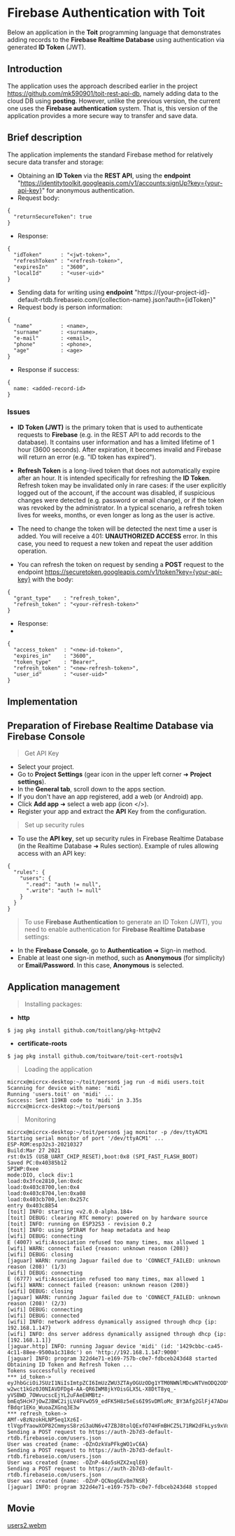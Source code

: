# Firebase Authentication with Toit

Below an application in the __Toit__ programming language that demonstrates adding records to the __Firebase Realtime Database__ using authentication via generated __ID Token__ (JWT).

## Introduction

The application uses the approach described earlier in the project https://github.com/mk590901/toit-rest-api-db, namely adding data to the cloud DB using __posting__. However, unlike the previous version, the current one uses the __Firebase authentication__ system. That is, this version of the application provides a more secure way to transfer and save data.

## Brief description

The application implements the standard Firebase method for relatively secure data transfer and storage:

* Obtaining an __ID Token__ via the __REST API__, using the __endpoint__ "https://identitytoolkit.googleapis.com/v1/accounts:signUp?key={your-api-key}" for anonymous authentication.
* Request body:
```
{
  "returnSecureToken": true
}
```
* Response:
```
{
  "idToken"      : "<jwt-token>",
  "refreshToken" : "<refresh-token>",
  "expiresIn"    : "3600",
  "localId"      : "<user-uid>"
}
```
* Sending data for writing using __endpoint__ "https://{your-project-id}-default-rtdb.firebaseio.com/{collection-name}.json?auth={idToken}"
* Request body is person information:
```
{
  "name"         : <name>,
  "surname"      : <surname>,
  "e-mail"       : <email>,
  "phone"        : <phone>,
  "age"          : <age>
}
```
* Response if success:
```
{
  name: <added-record-id>
}
```

### Issues

* __ID Token (JWT)__ is the primary token that is used to authenticate requests to __Firebase__ (e.g. in the REST API to add records to the database). It contains user information and has a limited lifetime of 1 hour (3600 seconds). After expiration, it becomes invalid and Firebase will return an error (e.g. "ID token has expired").

* __Refresh Token__ is a long-lived token that does not automatically expire after an hour. It is intended specifically for refreshing the __ID Token__. Refresh token may be invalidated only in rare cases: if the user explicitly logged out of the account, if the account was disabled, if suspicious changes were detected (e.g. password or email change), or if the token was revoked by the administrator. In a typical scenario, a refresh token lives for weeks, months, or even longer as long as the user is active.

* The need to change the token will be detected the next time a user is added. You will receive a 401: __UNAUTHORIZED ACCESS__ error. In this case, you need to request a new token and repeat the user addition operation.

* You can refresh the token on request by sending a __POST__ request to the endpoint https://securetoken.googleapis.com/v1/token?key={your-api-key} with the body:
```
{
  "grant_type"    : "refresh_token",
  "refresh_token" : "<your-refresh-token>"
}
```

* Response:
* 
```
{
  "access_token"  : "<new-id-token>",
  "expires_in"    : "3600",
  "token_type"    : "Bearer",
  "refresh_token" : "<new-refresh-token>",
  "user_id"       : "<user-uid>"
}
```

## Implementation



## Preparation of Firebase Realtime Database via Firebase Console

> Get API Key

* Select your project.
* Go to __Project Settings__ (gear icon in the upper left corner ➜ __Project settings__).
* In the __General tab__, scroll down to the apps section.
* If you don't have an app registered, add a web (or Android) app.
* Click __Add app__ ➜ select a web app (icon </>).
* Register your app and extract the __API__ Key from the configuration.

> Set up security rules

* To use the __API key__, set up security rules in Firebase Realtime Database (in the Realtime Database ➜ Rules section). Example of rules allowing access with an API key:
```
{
  "rules": {
    "users": {
      ".read": "auth != null",
      ".write": "auth != null"
    }
  }
}
```
> To use __Firebase Authentication__ to generate an ID Token (JWT), you need to enable authentication for __Firebase Realtime Database__ settings:
* In the __Firebase Console__, go to __Authentication__ ➜ Sign-in method.
* Enable at least one sign-in method, such as __Anonymous__ (for simplicity) or __Email/Password__. In this case, __Anonymous__ is selected.

## Application management

> Installing packages:

* __http__
```
$ jag pkg install github.com/toitlang/pkg-http@v2
```
* __certificate-roots__
```
$ jag pkg install github.com/toitware/toit-cert-roots@v1
```

> Loading the application

```
micrcx@micrcx-desktop:~/toit/person$ jag run -d midi users.toit
Scanning for device with name: 'midi'
Running 'users.toit' on 'midi' ...
Success: Sent 119KB code to 'midi' in 3.35s
micrcx@micrcx-desktop:~/toit/person$ 
```

> Monitoring
```
micrcx@micrcx-desktop:~/toit/person$ jag monitor -p /dev/ttyACM1
Starting serial monitor of port '/dev/ttyACM1' ...
ESP-ROM:esp32s3-20210327
Build:Mar 27 2021
rst:0x15 (USB_UART_CHIP_RESET),boot:0x8 (SPI_FAST_FLASH_BOOT)
Saved PC:0x40385b12
SPIWP:0xee
mode:DIO, clock div:1
load:0x3fce2810,len:0xdc
load:0x403c8700,len:0x4
load:0x403c8704,len:0xa08
load:0x403cb700,len:0x257c
entry 0x403c8854
[toit] INFO: starting <v2.0.0-alpha.184>
[toit] DEBUG: clearing RTC memory: powered on by hardware source
[toit] INFO: running on ESP32S3 - revision 0.2
[toit] INFO: using SPIRAM for heap metadata and heap
[wifi] DEBUG: connecting
E (4007) wifi:Association refused too many times, max allowed 1
[wifi] WARN: connect failed {reason: unknown reason (208)}
[wifi] DEBUG: closing
[jaguar] WARN: running Jaguar failed due to 'CONNECT_FAILED: unknown reason (208)' (1/3)
[wifi] DEBUG: connecting
E (6777) wifi:Association refused too many times, max allowed 1
[wifi] WARN: connect failed {reason: unknown reason (208)}
[wifi] DEBUG: closing
[jaguar] WARN: running Jaguar failed due to 'CONNECT_FAILED: unknown reason (208)' (2/3)
[wifi] DEBUG: connecting
[wifi] DEBUG: connected
[wifi] INFO: network address dynamically assigned through dhcp {ip: 192.168.1.147}
[wifi] INFO: dns server address dynamically assigned through dhcp {ip: [192.168.1.1]}
[jaguar.http] INFO: running Jaguar device 'midi' (id: '1429cbbc-ca45-4c11-88ee-9500a1c318dc') on 'http://192.168.1.147:9000'
[jaguar] INFO: program 322d4e71-e169-757b-c0e7-fdbceb243d48 started
Obtaining ID Token and Refresh Token ...
Tokens successfully received
*** id_token->
eyJhbGciOiJSUzI1NiIsImtpZCI6ImUzZWU3ZTAyOGUzODg1YTM0NWNlMDcwNTVmODQ2ODYyMjU1YTcwNDYiLCJ0eXAiOiJKV1QifQ.eyJwcm92aWRlcl9pZCI6ImFub255bW91cyIsImlzcyI6Imh0dHBzOi8vc2VjdXJldG9rZW4uZ29vZ2xlLmNvbS9hdXRoLTJiN2QzIiwiYXVkIjoiYXV0aC0yYjdkMyIsImF1dGhfdGltZSI6MTc1NzUwNDA3NSwidXNlcl9pZCI6Ik95dnRQTWRHa2RVUWZPU1l0aW9GN1FnOVlMTzIiLCJzdWIiOiJPeXZ0UE1kR2tkVVFmT1NZdGlvRjdRZzlZTE8yIiwiaWF0IjoxNzU3NTA0MDc1LCJleHAiOjE3NTc1MDc2NzUsImZpcmViYXNlIjp7ImlkZW50aXRpZXMiOnt9LCJzaWduX2luX3Byb3ZpZGVyIjoiYW5vbnltb3VzIn19.Py_BNzkcqh0hkfY3ZCXq8KTk9IyjXAXx6vH4aEcmNKActR3CLWA9HE7rcLOV2mYLbh9d5JKZ7s2V7sBjAcD0Da6E6BajpL7cxbEA2EFAELb_-w2wct1kGz0J0NIAVDFDg4-AA-QR6IWM8jkYOisGLX5L-X8DtT8yq_-yVSBWD_7OWvucscEjYL2uFAeEHMBtz-bmEq5HcH7jOwZJBWC2ijLV4FVwO59_edFK5H8z5eEs6I9SvDMloMc_BY3Afg2GlFj47ADoAFHUEt9UAWkETdcqcxlKGCuYgPnelU1QyykKJVTjV5m2UXbXFVP1ro-fBdqr1EKo_WuoaZXGnq3E3w
*** refresh_token->
AMf-vBzNzokHLNP5eq1Xz6I-tlVqpfYaowXOP82CmmysS8rzG3aUN6v47ZBJ8tolQExfO74HFmBHCZ5L71RW2dFkLys9xVqWJDmctYMpz5_ymMt1nWCBG5F_0peQrV9e3Wh3x0UR8vedLtbn03EcfejsVRUuLBDTiowCSML4L_Z6wMuvOzxhI5o
Sending a POST request to https://auth-2b7d3-default-rtdb.firebaseio.com/users.json
User was created {name: -OZnOzkVaPFkgWO1vC6A}
Sending a POST request to https://auth-2b7d3-default-rtdb.firebaseio.com/users.json
User was created {name: -OZnP-44o5sHZX2xqlE0}
Sending a POST request to https://auth-2b7d3-default-rtdb.firebaseio.com/users.json
User was created {name: -OZnP-QCNogGEv8m7NSR}
[jaguar] INFO: program 322d4e71-e169-757b-c0e7-fdbceb243d48 stopped

```

## Movie

[users2.webm](https://github.com/user-attachments/assets/c20f33bd-f3dc-43e6-a6b4-a432512a929e)


